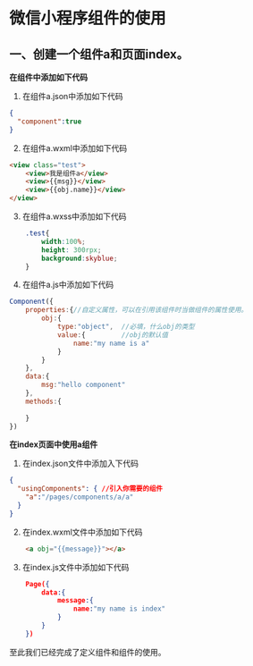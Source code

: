 # 微信小程序组件的使用

## 一、创建一个组件a和页面index。

**在组件中添加如下代码**

1. 在组件a.json中添加如下代码

```json
{
  "component":true
}
```

2. 在组件a.wxml中添加如下代码

```html
<view class="test">
	<view>我是组件a</view>
	<view>{{msg}}</view>
	<view>{{obj.name}}</view>
</view>
```

3. 在组件a.wxss中添加如下代码

```css
	.test{
		width:100%;
		height: 300rpx;
		background:skyblue;
	}
```
4. 在组件a.js中添加如下代码

```js
Component({
	properties:{//自定义属性，可以在引用该组件时当做组件的属性使用。
		obj:{
			type:"object",  //必填，什么obj的类型
			value:{			//obj的默认值
				name:"my name is a"
			}
		}
	},
	data:{
		msg:"hello component"
	},
	methods:{
	
	}
})
```

**在index页面中使用a组件**

1. 在index.json文件中添加入下代码

```json
{
  "usingComponents": { //引入你需要的组件
    "a":"/pages/components/a/a"
  }
}
```

2. 在index.wxml文件中添加如下代码

```html
	<a obj="{{message}}"></a>
```

3. 在index.js文件中添加如下代码

```json
	Page({
		data:{
			message:{
				name:"my name is index"
			}
		}
	})
```

至此我们已经完成了定义组件和组件的使用。



